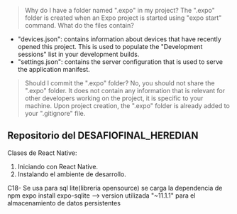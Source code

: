 > Why do I have a folder named ".expo" in my project?
The ".expo" folder is created when an Expo project is started using "expo start" command.
> What do the files contain?
- "devices.json": contains information about devices that have recently opened this project. This is used to populate the "Development sessions" list in your development builds.
- "settings.json": contains the server configuration that is used to serve the application manifest.
> Should I commit the ".expo" folder?
No, you should not share the ".expo" folder. It does not contain any information that is relevant for other developers working on the project, it is specific to your machine.
Upon project creation, the ".expo" folder is already added to your ".gitignore" file.


## Repositorio del DESAFIOFINAL_HEREDIAN 

Clases de React Native:
1. Iniciando con React Native.
2. Instalando el ambiente de desarrollo.


C18- Se usa para sql lite(libreria opensource) se carga la dependencia de 
        npm expo install expo-sqlite --> version utilizada "~11.1.1"
para el almacenamiento de datos persistentes
